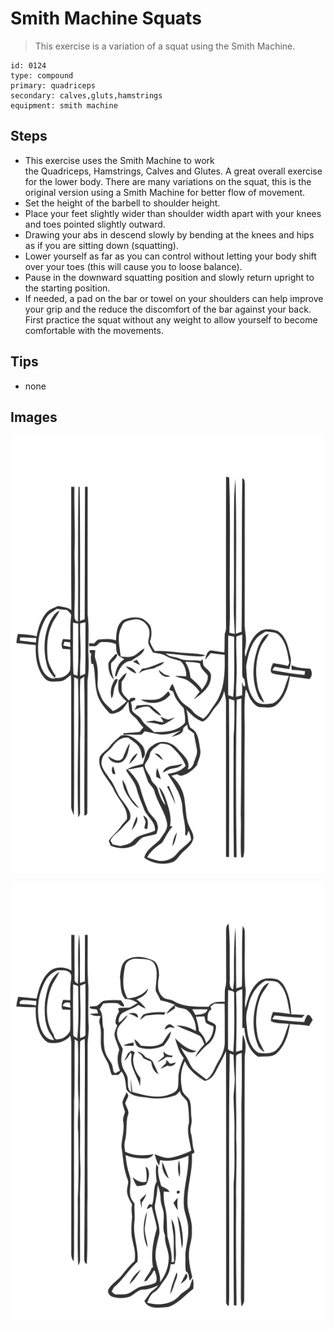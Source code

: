 # Smith Machine Squats
> This exercise is a variation of a squat using the Smith Machine.

``` 
id: 0124 
type: compound 
primary: quadriceps 
secondary: calves,gluts,hamstrings 
equipment: smith machine 
``` 

## Steps

 - This exercise uses the Smith Machine to work the Quadriceps, Hamstrings, Calves and Glutes. A great overall exercise for the lower body. There are many variations on the squat, this is the original version using a Smith Machine for better flow of movement.
 - Set the height of the barbell to shoulder height.
 - Place your feet slightly wider than shoulder width apart with your knees and toes pointed slightly outward.
 - Drawing your abs in descend slowly by bending at the knees and hips as if you are sitting down (squatting).
 - Lower yourself as far as you can control without letting your body shift over your toes (this will cause you to loose balance).
 - Pause in the downward squatting position and slowly return upright to the starting position.
 - If needed, a pad on the bar or towel on your shoulders can help improve your grip and the reduce the discomfort of the bar against your back. First practice the squat without any weight to allow yourself to become comfortable with the movements.

## Tips

 - none

## Images

![](../svg/0124-relaxation.svg)

![](../svg/0124-tension.svg)

